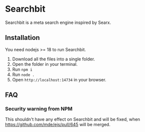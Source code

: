 # Searchbit
Searchbit is a meta search engine inspired by Searx.

## Installation
You need nodejs >= 18 to run Searchbit.

1) Download all the files into a single folder.
2) Open the folder in your terminal.
3) Run `npm i`
4) Run `node .`
5) Open `http://localhost:14734` in your browser.

## FAQ

### Security warning from NPM
This shouldn't have any effect on Searchbit and will be fixed, when https://github.com/mde/ejs/pull/645 will be merged.
